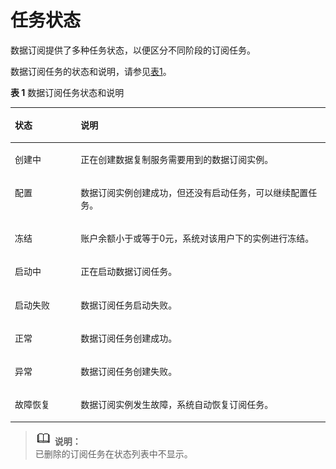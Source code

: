# 任务状态<a name="drs_07_0005"></a>

数据订阅提供了多种任务状态，以便区分不同阶段的订阅任务。

数据订阅任务的状态和说明，请参见[表1](#table27183454174548)。

**表 1**  数据订阅任务状态和说明

<a name="table27183454174548"></a>
<table><thead align="left"><tr id="row11208775174548"><th class="cellrowborder" valign="top" width="20.87%" id="mcps1.2.3.1.1"><p id="p51024637174548"><a name="p51024637174548"></a><a name="p51024637174548"></a><strong id="b4034103092221"><a name="b4034103092221"></a><a name="b4034103092221"></a>状态</strong></p>
</th>
<th class="cellrowborder" valign="top" width="79.13%" id="mcps1.2.3.1.2"><p id="p39354929174548"><a name="p39354929174548"></a><a name="p39354929174548"></a><strong id="b6373241492225"><a name="b6373241492225"></a><a name="b6373241492225"></a>说明</strong></p>
</th>
</tr>
</thead>
<tbody><tr id="row54990710163617"><td class="cellrowborder" valign="top" width="20.87%" headers="mcps1.2.3.1.1 "><p id="p25062549163617"><a name="p25062549163617"></a><a name="p25062549163617"></a>创建中</p>
</td>
<td class="cellrowborder" valign="top" width="79.13%" headers="mcps1.2.3.1.2 "><p id="p16800584163617"><a name="p16800584163617"></a><a name="p16800584163617"></a>正在创建数据复制服务需要用到的数据订阅实例。</p>
</td>
</tr>
<tr id="row18650048174548"><td class="cellrowborder" valign="top" width="20.87%" headers="mcps1.2.3.1.1 "><p id="p34258940174548"><a name="p34258940174548"></a><a name="p34258940174548"></a>配置</p>
</td>
<td class="cellrowborder" valign="top" width="79.13%" headers="mcps1.2.3.1.2 "><p id="p23510789174548"><a name="p23510789174548"></a><a name="p23510789174548"></a>数据订阅实例创建成功，但还没有启动任务，可以继续配置任务。</p>
</td>
</tr>
<tr id="row52991289401"><td class="cellrowborder" valign="top" width="20.87%" headers="mcps1.2.3.1.1 "><p id="p18299182884019"><a name="p18299182884019"></a><a name="p18299182884019"></a>冻结</p>
</td>
<td class="cellrowborder" valign="top" width="79.13%" headers="mcps1.2.3.1.2 "><p id="p142991928164013"><a name="p142991928164013"></a><a name="p142991928164013"></a>账户余额小于或等于0元，系统对该用户下的实例进行冻结。</p>
</td>
</tr>
<tr id="row1787210918277"><td class="cellrowborder" valign="top" width="20.87%" headers="mcps1.2.3.1.1 "><p id="p198731495279"><a name="p198731495279"></a><a name="p198731495279"></a>启动中</p>
</td>
<td class="cellrowborder" valign="top" width="79.13%" headers="mcps1.2.3.1.2 "><p id="p7873149202711"><a name="p7873149202711"></a><a name="p7873149202711"></a>正在启动数据订阅任务。</p>
</td>
</tr>
<tr id="row353912311311"><td class="cellrowborder" valign="top" width="20.87%" headers="mcps1.2.3.1.1 "><p id="p353973183119"><a name="p353973183119"></a><a name="p353973183119"></a>启动失败</p>
</td>
<td class="cellrowborder" valign="top" width="79.13%" headers="mcps1.2.3.1.2 "><p id="p195391632319"><a name="p195391632319"></a><a name="p195391632319"></a>数据订阅任务启动失败。</p>
</td>
</tr>
<tr id="row66011419175158"><td class="cellrowborder" valign="top" width="20.87%" headers="mcps1.2.3.1.1 "><p id="p45324729175158"><a name="p45324729175158"></a><a name="p45324729175158"></a>正常</p>
</td>
<td class="cellrowborder" valign="top" width="79.13%" headers="mcps1.2.3.1.2 "><p id="p47424472175158"><a name="p47424472175158"></a><a name="p47424472175158"></a>数据订阅任务创建成功。</p>
</td>
</tr>
<tr id="row1607160717521"><td class="cellrowborder" valign="top" width="20.87%" headers="mcps1.2.3.1.1 "><p id="p2673180517521"><a name="p2673180517521"></a><a name="p2673180517521"></a>异常</p>
</td>
<td class="cellrowborder" valign="top" width="79.13%" headers="mcps1.2.3.1.2 "><p id="p1779260317521"><a name="p1779260317521"></a><a name="p1779260317521"></a>数据订阅任务创建失败。</p>
</td>
</tr>
<tr id="row1650618132415"><td class="cellrowborder" valign="top" width="20.87%" headers="mcps1.2.3.1.1 "><p id="p450671172417"><a name="p450671172417"></a><a name="p450671172417"></a>故障恢复</p>
</td>
<td class="cellrowborder" valign="top" width="79.13%" headers="mcps1.2.3.1.2 "><p id="p95062122410"><a name="p95062122410"></a><a name="p95062122410"></a>数据订阅实例发生故障，系统自动恢复订阅任务。</p>
</td>
</tr>
</tbody>
</table>

>![](public_sys-resources/icon-note.gif) **说明：**   
>已删除的订阅任务在状态列表中不显示。  

